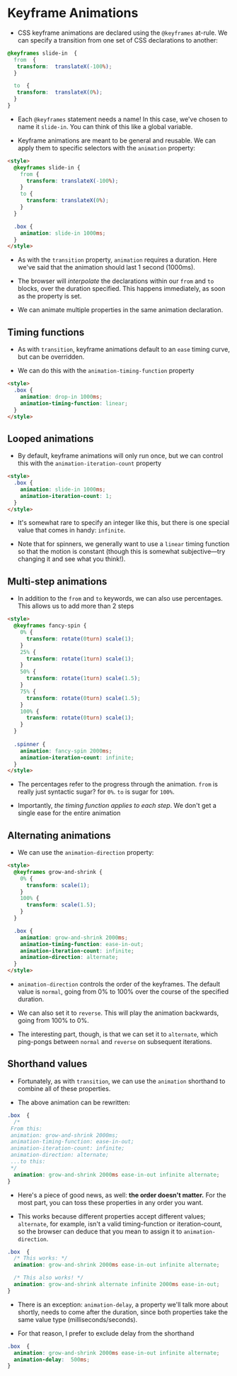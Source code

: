 # Keyframe Animations

- CSS keyframe animations are declared using the  `@keyframes`  at-rule. We can specify a transition from one set of CSS declarations to another:
```css
@keyframes slide-in  {
  from  {
   transform:  translateX(-100%);
  }

  to  {
   transform:  translateX(0%);
  }
}
```
- Each  `@keyframes`  statement needs a name! In this case, we've chosen to name it  `slide-in`. You can think of this like a global variable.

- Keyframe animations are meant to be general and reusable. We can apply them to specific selectors with the `animation` property:

```html
<style>
  @keyframes slide-in {
    from {
      transform: translateX(-100%);
    }
    to {
      transform: translateX(0%);
    }
  }

  .box {
    animation: slide-in 1000ms;
  }
</style>
```

- As with the  `transition`  property,  `animation`  requires a duration. Here we've said that the animation should last 1 second (1000ms).

- The browser will  _interpolate_  the declarations within our  `from`  and  `to`  blocks, over the duration specified. This happens immediately, as soon as the property is set.

- We can animate multiple properties in the same animation declaration.

## Timing functions

- As with  `transition`, keyframe animations default to an  `ease`  timing curve, but can be overridden.

- We can do this with the  `animation-timing-function`  property

```html
<style>
  .box {
    animation: drop-in 1000ms;
    animation-timing-function: linear;
  }
</style>
```

## Looped animations

- By default, keyframe animations will only run once, but we can control this with the  `animation-iteration-count`  property

```html
<style>
  .box {
    animation: slide-in 1000ms;
    animation-iteration-count: 1;
  }
</style>
```

- It's somewhat rare to specify an integer like this, but there is one special value that comes in handy: `infinite`.

- Note that for spinners, we generally want to use a `linear` timing function so that the motion is constant (though this is somewhat subjective—try changing it and see what you think!).

## Multi-step animations

- In addition to the  `from`  and  `to`  keywords, we can also use percentages. This allows us to add more than 2 steps
```html
<style>
  @keyframes fancy-spin {
    0% {
      transform: rotate(0turn) scale(1);
    }
    25% {
      transform: rotate(1turn) scale(1);
    }
    50% {
      transform: rotate(1turn) scale(1.5);
    }
    75% {
      transform: rotate(0turn) scale(1.5);
    }
    100% {
      transform: rotate(0turn) scale(1);
    }
  }
  
  .spinner {
    animation: fancy-spin 2000ms;
    animation-iteration-count: infinite;
  }
</style>
```

- The percentages refer to the progress through the animation.  `from`  is really just  syntactic sugar?  for  `0%`.  `to`  is sugar for  `100%`.

- Importantly,  _the timing function applies to each step_. We don't get a single ease for the entire animation

## Alternating animations

- We can use the `animation-direction` property:

```html
<style>
  @keyframes grow-and-shrink {
    0% {
      transform: scale(1);
    }
    100% {
      transform: scale(1.5);
    }
  }

  .box {
    animation: grow-and-shrink 2000ms;
    animation-timing-function: ease-in-out;
    animation-iteration-count: infinite;
    animation-direction: alternate;
  }
</style>
```

- `animation-direction`  controls the order of the keyframes. The default value is  `normal`, going from 0% to 100% over the course of the specified duration.

- We can also set it to  `reverse`. This will play the animation backwards, going from 100% to 0%.

- The interesting part, though, is that we can set it to  `alternate`, which ping-pongs between  `normal`  and  `reverse`  on subsequent iterations.

## Shorthand values

- Fortunately, as with  `transition`, we can use the  `animation`  shorthand to combine all of these properties.

- The above animation can be rewritten:

```css
.box  {
  /*
 From this:
 animation: grow-and-shrink 2000ms;
 animation-timing-function: ease-in-out;
 animation-iteration-count: infinite;
 animation-direction: alternate;
 ...to this:
 */
  animation: grow-and-shrink 2000ms ease-in-out infinite alternate;
}
```

- Here's a piece of good news, as well:  **the order doesn't matter.**  For the most part, you can toss these properties in any order you want.

- This works because different properties accept different values;  `alternate`, for example, isn't a valid timing-function or iteration-count, so the browser can deduce that you mean to assign it to  `animation-direction`.

```css
.box  {
  /* This works: */
  animation: grow-and-shrink 2000ms ease-in-out infinite alternate;

  /* This also works! */
  animation: grow-and-shrink alternate infinite 2000ms ease-in-out;
}
```
- There is an exception:  `animation-delay`, a property we'll talk more about shortly, needs to come after the duration, since both properties take the same value type (milliseconds/seconds).

- For that reason, I prefer to exclude delay from the shorthand

```css
.box  {
  animation: grow-and-shrink 2000ms ease-in-out infinite alternate;
  animation-delay:  500ms;
}
```